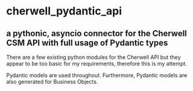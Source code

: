 # cherwell_pydantic_api
## a pythonic, asyncio connector for the Cherwell CSM API with full usage of Pydantic types

There are a few existing python modules for the Cherwell API but they appear to be too basic for my requirements, therefore this is my attempt.

Pydantic models are used throughout. Furthermore, Pydantic models are also generated for Business Objects.
